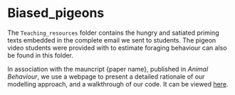 # Biased_pigeons

The `Teaching_resources` folder contains the hungry and satiated priming texts embedded in the complete email we sent to students. The pigeon video students were provided with to estimate foraging behaviour can also be found in this folder.

In association with the mauncript {paper name}, published in _Animal Behaviour_, we use a webpage to present a detailed rationale of our modelling approach, and a walkthrough of our code. It can be viewed [here](https://tomkeaney.github.io/Biased_pigeons/).
